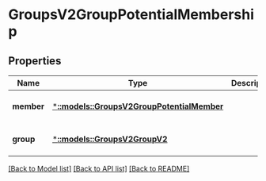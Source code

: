 # GroupsV2GroupPotentialMembership

## Properties
Name | Type | Description | Notes
------------ | ------------- | ------------- | -------------
**member** | [***::models::GroupsV2GroupPotentialMember**](GroupsV2.GroupPotentialMember.md) |  | [optional] [default to null]
**group** | [***::models::GroupsV2GroupV2**](GroupsV2.GroupV2.md) |  | [optional] [default to null]

[[Back to Model list]](../README.md#documentation-for-models) [[Back to API list]](../README.md#documentation-for-api-endpoints) [[Back to README]](../README.md)


